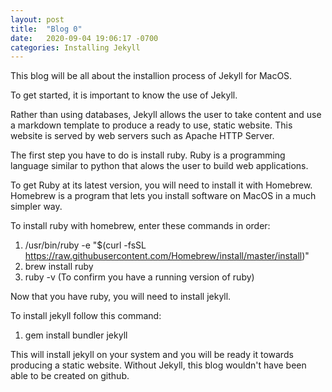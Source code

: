 ```yaml
---
layout: post
title:  "Blog 0"
date:   2020-09-04 19:06:17 -0700
categories: Installing Jekyll
---
```


This blog will be all about the installion process of Jekyll for MacOS.

To get started, it is important to know the use of Jekyll. 

Rather than using databases, Jekyll allows the user to take content and use a markdown template to produce a ready to use, static website. This website is served by web servers such as Apache HTTP Server.

The first step you have to do is install ruby. Ruby is a programming language similar to python that alows the user to build web applications.

To get Ruby at its latest version, you will need to install it with Homebrew. Homebrew is a program that lets you install software on MacOS in a much simpler way.

To install ruby with homebrew, enter these commands in order:
1. /usr/bin/ruby -e "$(curl -fsSL https://raw.githubusercontent.com/Homebrew/install/master/install)"
2. brew install ruby
3. ruby -v (To confirm you have a running version of ruby)

Now that you have ruby, you will need to install jekyll.

To install jekyll follow this command:
1. gem install bundler jekyll

This will install jekyll on your system and you will be ready it towards producing a static website. Without Jekyll, this blog wouldn't have been able to be created on github.